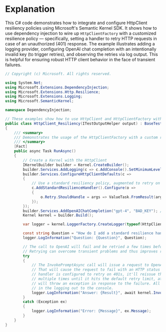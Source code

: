 # Explanation

This C# code demonstrates how to integrate and configure HttpClient resiliency policies using Microsoft's Semantic Kernel SDK. It shows how to use dependency injection to wire up `HttpClientFactory` with a customized resilience policy — specifically, setting a handler to retry HTTP requests in case of an unauthorized (401) response. The example illustrates adding a logging provider, configuring OpenAI chat completion with an intentionally invalid key (to trigger retries), and observing the retries via log output. This is helpful for ensuring robust HTTP client behavior in the face of transient failures.

```csharp
// Copyright (c) Microsoft. All rights reserved.

using System.Net;
using Microsoft.Extensions.DependencyInjection;
using Microsoft.Extensions.Http.Resilience;
using Microsoft.Extensions.Logging;
using Microsoft.SemanticKernel;

namespace DependencyInjection;

// These examples show how to use HttpClient and HttpClientFactory within SK SDK.
public class HttpClient_Resiliency(ITestOutputHelper output) : BaseTest(output)
{
    /// <summary>
    /// Demonstrates the usage of the HttpClientFactory with a custom resilience policy.
    /// </summary>
    [Fact]
    public async Task RunAsync()
    {
        // Create a Kernel with the HttpClient
        IKernelBuilder builder = Kernel.CreateBuilder();
        builder.Services.AddLogging(c => c.AddConsole().SetMinimumLevel(LogLevel.Information));
        builder.Services.ConfigureHttpClientDefaults(c =>
        {
            // Use a standard resiliency policy, augmented to retry on 401 Unauthorized for this example
            c.AddStandardResilienceHandler().Configure(o =>
            {
                o.Retry.ShouldHandle = args => ValueTask.FromResult(args.Outcome.Result?.StatusCode is HttpStatusCode.Unauthorized);
            });
        });
        builder.Services.AddOpenAIChatCompletion("gpt-4", "BAD_KEY"); // OpenAI settings - you can set the OpenAI.ApiKey to an invalid value to see the retry policy in play
        Kernel kernel = builder.Build();

        var logger = kernel.LoggerFactory.CreateLogger(typeof(HttpClient_Resiliency));

        const string Question = "How do I add a standard resilience handler in IHttpClientBuilder??";
        logger.LogInformation("Question: {Question}", Question);

        // The call to OpenAI will fail and be retried a few times before eventually failing.
        // Retrying can overcome transient problems and thus improves resiliency.
        try
        {
            // The InvokePromptAsync call will issue a request to OpenAI with an invalid API key.
            // That will cause the request to fail with an HTTP status code 401. As the resilience
            // handler is configured to retry on 401s, it'll reissue the request, and will do so
            // multiple times until it hits the default retry limit, at which point this operation
            // will throw an exception in response to the failure. All of the retries will be visible
            // in the logging out to the console.
            logger.LogInformation("Answer: {Result}", await kernel.InvokePromptAsync(Question));
        }
        catch (Exception ex)
        {
            logger.LogInformation("Error: {Message}", ex.Message);
        }
    }
}
```
